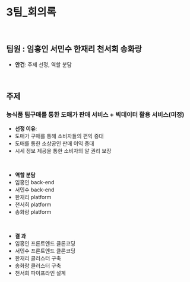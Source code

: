 # 3팀_회의록 #

<br>

## **팀원 : 임홍인 서민수 한재리 천서희 송화랑**
+ **안건**: 주제 선정, 역할 분담
<br>

## **주제**
  ### 농식품 팀구매를 통한 도매가 판매 서비스 + 빅데이터 활용 서비스(미정)
+ **선정 이유**: 
+ 도매가 구매를 통해 소비자들의 편익 증대
+ 도매를 통한 소상공인 판매 이익 증대
+ 시세 정보 제공을 통한 소비자의 알 권리 보장

<br>

+ **역할 분담**
+ 임홍인 back-end
+ 서민수 back-end
+ 한재리 platform
+ 천서희 platform
+ 송화랑 platform

<br>

+ **결 과**
+ 임홍인 프론트엔드 클론코딩 
+ 서민수 프론트엔드 클론코딩 
+ 한재리 클러스터 구축
+ 송화랑 클러스터 구축
+ 천서희 파이프라인 설계
